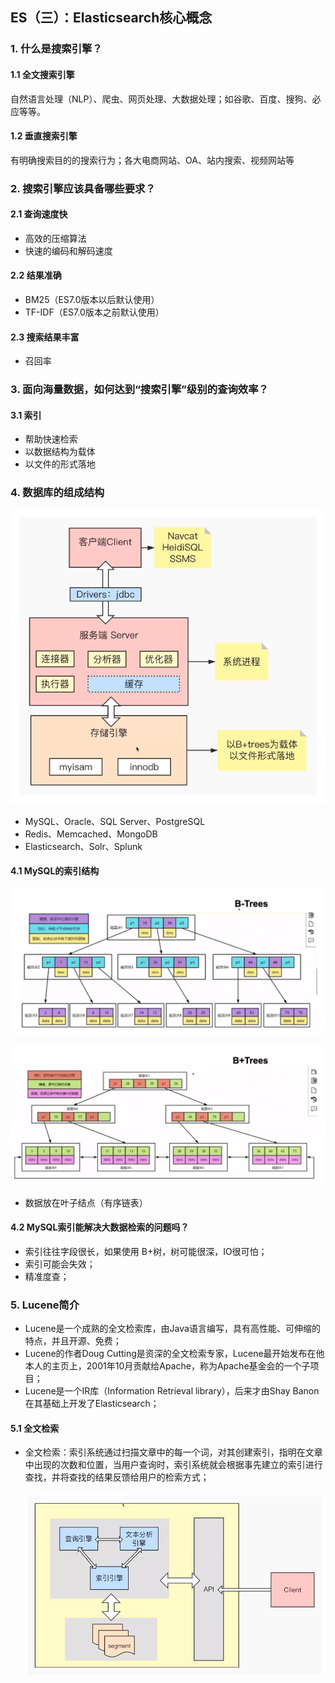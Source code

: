 ## ES（三）：Elasticsearch核心概念

### 1. 什么是搜索引擎？

#### 1.1 全文搜索引擎
自然语言处理（NLP）、爬虫、网页处理、大数据处理；如谷歌、百度、搜狗、必应等等。

#### 1.2 垂直搜索引擎
有明确搜索目的的搜索行为；各大电商网站、OA、站内搜索、视频网站等

### 2. 搜索引擎应该具备哪些要求？

#### 2.1 查询速度快
- 高效的压缩算法
- 快速的编码和解码速度

#### 2.2 结果准确
- BM25（ES7.0版本以后默认使用）
- TF-IDF（ES7.0版本之前默认使用）

#### 2.3 搜索结果丰富
- 召回率

### 3. 面向海量数据，如何达到“搜索引擎”级别的查询效率？

#### 3.1 索引
- 帮助快速检索
- 以数据结构为载体
- 以文件的形式落地

### 4. 数据库的组成结构

  ![ES（三）：数据库的组成结构](./pics/ES（三）：数据库的组成结构.png)

- MySQL、Oracle、SQL Server、PostgreSQL
- Redis、Memcached、MongoDB
- Elasticsearch、Solr、Splunk

#### 4.1 MySQL的索引结构

  ![ES（三）：B树](./pics/ES（三）：B树.png)

  ![ES（三）：B+树](./pics/ES（三）：B+树.png)

- 数据放在叶子结点（有序链表）

#### 4.2 MySQL索引能解决大数据检索的问题吗？
- 索引往往字段很长，如果使用 B+树，树可能很深，IO很可怕；
- 索引可能会失效；
- 精准度查；


### 5. Lucene简介
- Lucene是一个成熟的全文检索库，由Java语言编写，具有高性能、可伸缩的特点，并且开源、免费；
- Lucene的作者Doug Cutting是资深的全文检索专家，Lucene最开始发布在他本人的主页上，2001年10月贡献给Apache，称为Apache基金会的一个子项目；
- Lucene是一个IR库（Information Retrieval library），后来才由Shay Banon在其基础上开发了Elasticsearch；

#### 5.1 全文检索
- 全文检索：索引系统通过扫描文章中的每一个词，对其创建索引，指明在文章中出现的次数和位置，当用户查询时，索引系统就会根据事先建立的索引进行查找，并将查找的结果反馈给用户的检索方式；

  ![ES（三）：全文检索](./pics/ES（三）：全文检索.png)
